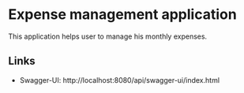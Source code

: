 # Expense management application
This application helps user to manage his monthly expenses.
## Links
* Swagger-UI: http://localhost:8080/api/swagger-ui/index.html

